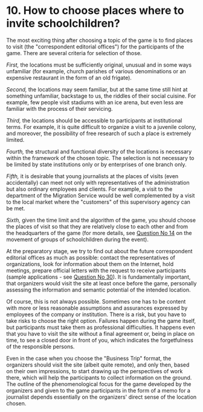 # 10. How to choose places where to invite schoolchildren?

The most exciting thing after choosing a topic of the game is to find places to visit (the "correspondent editorial offices") for the participants of the game. There are several criteria for selection of those.

_First,_ the locations must be sufficiently original, unusual and in some ways unfamiliar (for example, church parishes of various denominations or an expensive restaurant in the form of an old frigate).

_Second,_ the locations may seem familiar, but at the same time still hint at something unfamiliar, backstage to us, the riddles of their social cuisine. For example, few people visit stadiums with an ice arena, but even less are familiar with the process of their servicing.

_Third,_ the locations should be accessible to participants at institutional terms. For example, it is quite difficult to organize a visit to a juvenile colony, and moreover, the possibility of free research of such a place is extremely limited.

_Fourth,_ the structural and functional diversity of the locations is necessary within the framework of the chosen topic. The selection is not necessary to be limited by state institutions only or by enterprises of one branch only.

_Fifth,_ it is desirable that young journalists at the places of visits (even accidentally) can meet not only with representatives of the administration but also ordinary employees and clients. For example, a visit to the department of the Migration Service would be well complemented by a visit to the local market where the "customers" of this supervisory agency can be met.

_Sixth,_ given the time limit and the algorithm of the game, you should choose the places of visit so that they are relatively close to each other and from the headquarters of the game (for more details, see [Question No 14](14.-how-can-you-organize-the-migration-of-students-groups-during-the-game.md) on the movement of groups of schoolchildren during the event).

At the preparatory stage, we try to find out about the future correspondent editorial offices as much as possible: contact the representatives of organizations, look for information about them on the Internet, hold meetings, prepare official letters with the request to receive participants (sample applications - see [Question No 30](../30.-where-can-the-example-be-viewed/)). It is fundamentally important, that organizers would visit the site at least once before the game, personally assessing the information and semantic potential of the intended location.

Of course, this is not always possible. Sometimes one has to be content with more or less reasonable assumptions and assurances expressed by employees of the company or institution. There is a risk, but you have to take risks to choose the right option. Failures happen during the game itself, but participants must take them as professional difficulties. It happens even that you have to visit the site without a final agreement or, being in place on time, to see a closed door in front of you, which indicates the forgetfulness of the responsible persons.

Even in the case when you choose the "Business Trip" format, the organizers should visit the site (albeit quite remote), and only then, based on their own impressions, to start drawing up the perspectives of work there, which will help the participants to collect information on the ground. The outline of the phenomenological focus for the game developed by the organizers and given to the game participants in the form of a memo for a journalist depends essentially on the organizers' direct sense of the location chosen.
